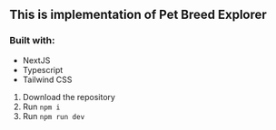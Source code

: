 ## This is implementation of Pet Breed Explorer

### Built with:

- NextJS
- Typescript
- Tailwind CSS

1. Download the repository
2. Run `npm i`
3. Run `npm run dev`